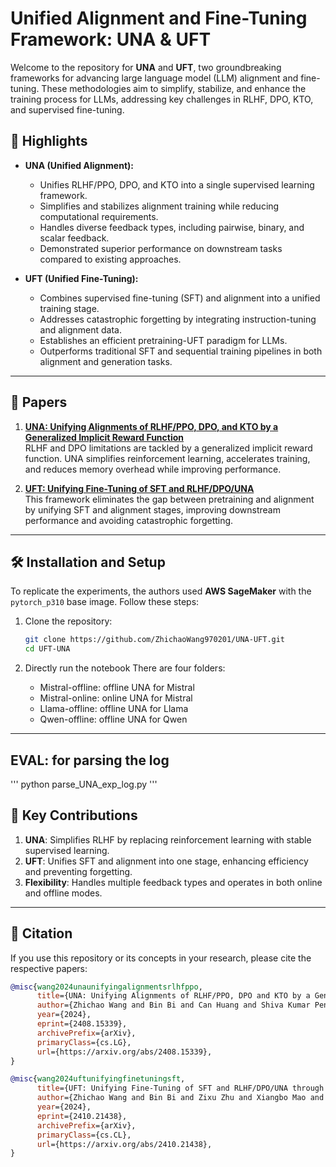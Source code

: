 
# Unified Alignment and Fine-Tuning Framework: UNA & UFT

Welcome to the repository for **UNA** and **UFT**, two groundbreaking frameworks for advancing large language model (LLM) alignment and fine-tuning. These methodologies aim to simplify, stabilize, and enhance the training process for LLMs, addressing key challenges in RLHF, DPO, KTO, and supervised fine-tuning.

## 🚀 Highlights

- **UNA (Unified Alignment):**
  - Unifies RLHF/PPO, DPO, and KTO into a single supervised learning framework.
  - Simplifies and stabilizes alignment training while reducing computational requirements.
  - Handles diverse feedback types, including pairwise, binary, and scalar feedback.
  - Demonstrated superior performance on downstream tasks compared to existing approaches.

- **UFT (Unified Fine-Tuning):**
  - Combines supervised fine-tuning (SFT) and alignment into a unified training stage.
  - Addresses catastrophic forgetting by integrating instruction-tuning and alignment data.
  - Establishes an efficient pretraining-UFT paradigm for LLMs.
  - Outperforms traditional SFT and sequential training pipelines in both alignment and generation tasks.

---

## 📘 Papers

1. **[UNA: Unifying Alignments of RLHF/PPO, DPO, and KTO by a Generalized Implicit Reward Function](./UNA.pdf)**  
   RLHF and DPO limitations are tackled by a generalized implicit reward function. UNA simplifies reinforcement learning, accelerates training, and reduces memory overhead while improving performance.

2. **[UFT: Unifying Fine-Tuning of SFT and RLHF/DPO/UNA](./UFT.pdf)**  
   This framework eliminates the gap between pretraining and alignment by unifying SFT and alignment stages, improving downstream performance and avoiding catastrophic forgetting.

---

## 🛠️ Installation and Setup

To replicate the experiments, the authors used **AWS SageMaker** with the `pytorch_p310` base image. Follow these steps:

1. Clone the repository:
   ```bash
   git clone https://github.com/ZhichaoWang970201/UNA-UFT.git
   cd UFT-UNA
   ```

2. Directly run the notebook
    There are four folders: 
    - Mistral-offline: offline UNA for Mistral
    - Mistral-online: online UNA for Mistral
    - Llama-offline: offline UNA for Llama
    - Qwen-offline: offline UNA for Qwen
   
---

## EVAL: for parsing the log

'''
 python parse_UNA_exp_log.py
'''

## 🌟 Key Contributions

1. **UNA**: Simplifies RLHF by replacing reinforcement learning with stable supervised learning.
2. **UFT**: Unifies SFT and alignment into one stage, enhancing efficiency and preventing forgetting.
3. **Flexibility**: Handles multiple feedback types and operates in both online and offline modes.

---

## 📝 Citation

If you use this repository or its concepts in your research, please cite the respective papers:

```bibtex
@misc{wang2024unaunifyingalignmentsrlhfppo,
      title={UNA: Unifying Alignments of RLHF/PPO, DPO and KTO by a Generalized Implicit Reward Function}, 
      author={Zhichao Wang and Bin Bi and Can Huang and Shiva Kumar Pentyala and Zixu James Zhu and Sitaram Asur and Na Claire Cheng},
      year={2024},
      eprint={2408.15339},
      archivePrefix={arXiv},
      primaryClass={cs.LG},
      url={https://arxiv.org/abs/2408.15339}, 
}

@misc{wang2024uftunifyingfinetuningsft,
      title={UFT: Unifying Fine-Tuning of SFT and RLHF/DPO/UNA through a Generalized Implicit Reward Function}, 
      author={Zhichao Wang and Bin Bi and Zixu Zhu and Xiangbo Mao and Jun Wang and Shiyu Wang},
      year={2024},
      eprint={2410.21438},
      archivePrefix={arXiv},
      primaryClass={cs.CL},
      url={https://arxiv.org/abs/2410.21438}, 
}
```
